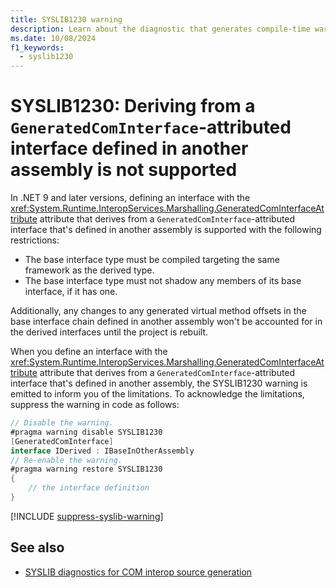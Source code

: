 ```yaml
---
title: SYSLIB1230 warning
description: Learn about the diagnostic that generates compile-time warning SYSLIB1230.
ms.date: 10/08/2024
f1_keywords:
  - syslib1230
---
```


# SYSLIB1230: Deriving from a `GeneratedComInterface`-attributed interface defined in another assembly is not supported

In .NET 9 and later versions, defining an interface with the <xref:System.Runtime.InteropServices.Marshalling.GeneratedComInterfaceAttribute> attribute that derives from a `GeneratedComInterface`-attributed interface that's defined in another assembly is supported with the following restrictions:

- The base interface type must be compiled targeting the same framework as the derived type.
- The base interface type must not shadow any members of its base interface, if it has one.

Additionally, any changes to any generated virtual method offsets in the base interface chain defined in another assembly won't be accounted for in the derived interfaces until the project is rebuilt.

When you define an interface with the <xref:System.Runtime.InteropServices.Marshalling.GeneratedComInterfaceAttribute> attribute that derives from a `GeneratedComInterface`-attributed interface that's defined in another assembly, the SYSLIB1230 warning is emitted to inform you of the limitations. To acknowledge the limitations, suppress the warning in code as follows:

```csharp
// Disable the warning.
#pragma warning disable SYSLIB1230
[GeneratedComInterface]
interface IDerived : IBaseInOtherAssembly
// Re-enable the warning.
#pragma warning restore SYSLIB1230
{
    // the interface definition
}
```

[!INCLUDE [suppress-syslib-warning](includes/suppress-source-generator-diagnostics.md)]

## See also

- [SYSLIB diagnostics for COM interop source generation](syslib-cominterfacegenerator.md)
